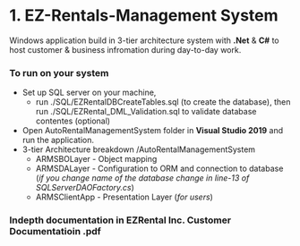 # 1. EZ-Rentals-Management System

Windows application build in 3-tier architecture system with **.Net** & **C#** to host customer & business infromation during day-to-day work.

### To run on your system

- Set up SQL server on your machine,
  - run ./SQL/EZRentalDBCreateTables.sql (to create the database), then run ./SQL/EZRental_DML_Validation.sql to validate database contentes (optional)
- Open AutoRentalManagementSystem folder in **Visual Studio 2019** and run the application.
- 3-tier Architecture breakdown /AutoRentalManagementSystem
  - ARMSBOLayer - Object mapping
  - ARMSDALayer - Configuration to ORM and connection to database (_if you change name of the database change in line-13 of SQLServerDAOFactory.cs_)
  - ARMSClientApp - Presentation Layer (_for users_)

### Indepth documentation in **EZRental Inc. Customer Documentatioin .pdf**
